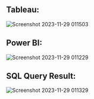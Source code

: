 ## Tableau:
![Screenshot 2023-11-29 011503](https://github.com/yashsharma1812/HR-Analytics-Project/assets/145771141/1673e86b-5ea0-4aa5-bf71-6d69744f0f28)


## Power BI:
![Screenshot 2023-11-29 011229](https://github.com/yashsharma1812/HR-Analytics-Project/assets/145771141/bed1114a-61eb-4e97-b57b-dcba6b094344)


## SQL Query Result:
![Screenshot 2023-11-29 011329](https://github.com/yashsharma1812/HR-Analytics-Project/assets/145771141/883f54b8-5f68-4991-8caf-4e8475291016)
